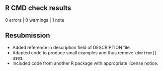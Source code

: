 ## R CMD check results

0 errors | 0 warnings | 1 note

## Resubmission

- Added reference in description field of DESCRIPTION file.
- Adapted code to produce small examples and thus remove `\dontrun{}` uses.
- Included code from another R package with appropriate license notice.
